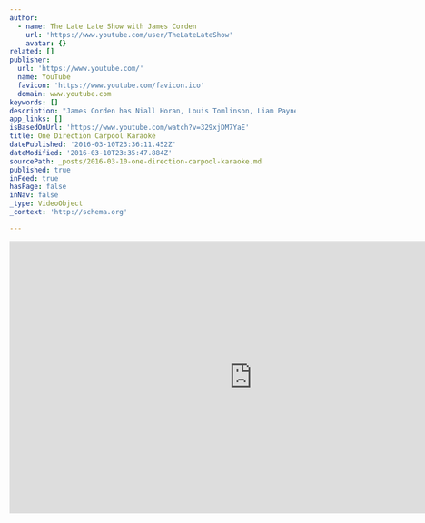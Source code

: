 ```yaml
---
author:
  - name: The Late Late Show with James Corden
    url: 'https://www.youtube.com/user/TheLateLateShow'
    avatar: {}
related: []
publisher:
  url: 'https://www.youtube.com/'
  name: YouTube
  favicon: 'https://www.youtube.com/favicon.ico'
  domain: www.youtube.com
keywords: []
description: "James Corden has Niall Horan, Louis Tomlinson, Liam Payne and Harry Styles join him for a carpool through Los Angeles singing some of their biggest songs and introducing a little choreography. Download One Direction's \"Made in the A.M.\""
app_links: []
isBasedOnUrl: 'https://www.youtube.com/watch?v=329xjDM7YaE'
title: One Direction Carpool Karaoke
datePublished: '2016-03-10T23:36:11.452Z'
dateModified: '2016-03-10T23:35:47.884Z'
sourcePath: _posts/2016-03-10-one-direction-carpool-karaoke.md
published: true
inFeed: true
hasPage: false
inNav: false
_type: VideoObject
_context: 'http://schema.org'

---
```

<iframe src="https://cdn.embedly.com/widgets/media.html?src=https%3A%2F%2Fwww.youtube.com%2Fembed%2F329xjDM7YaE%3Ffeature%3Doembed&amp;url=https%3A%2F%2Fwww.youtube.com%2Fwatch%3Fv%3D329xjDM7YaE&amp;image=https%3A%2F%2Fi.ytimg.com%2Fvi%2F329xjDM7YaE%2Fhqdefault.jpg&amp;key=b7d04c9b404c499eba89ee7072e1c4f7&amp;type=text%2Fhtml&amp;schema=youtube" width="854" height="480" scrolling="no" frameborder="0" allowfullscreen="allowfullscreen" style=""></iframe>
